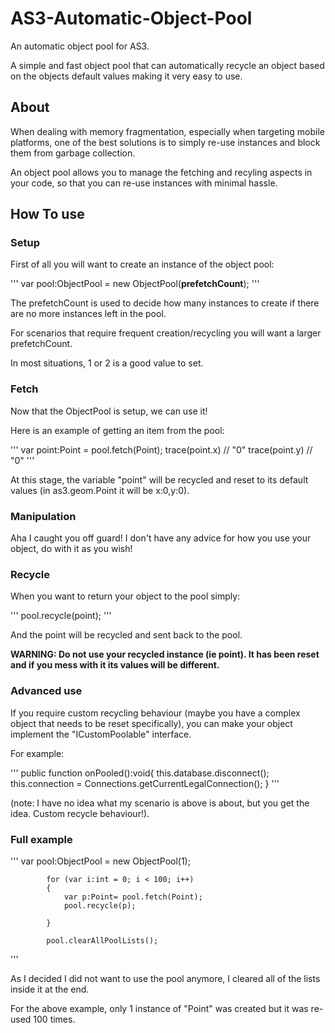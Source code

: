 # AS3-Automatic-Object-Pool

An automatic object pool for AS3.

A simple and fast object pool that can automatically recycle an object based on the objects default values
making it very easy to use.

## About

When dealing with memory fragmentation, especially when targeting mobile platforms, one of the best solutions
is to simply re-use instances and block them from garbage collection.

An object pool allows you to manage the fetching and recyling aspects in your code, so that you can re-use
instances with minimal hassle.

## How To use

### Setup

First of all you will want to create an instance of the object pool:

'''
var pool:ObjectPool = new ObjectPool(**prefetchCount**);
'''

The prefetchCount is used to decide how many instances to create if there are no more
instances left in the pool.

For scenarios that require frequent creation/recycling you will want a larger prefetchCount.

In most situations, 1 or 2 is a good value to set.

### Fetch

Now that the ObjectPool is setup, we can use it!

Here is an example of getting an item from the pool:

'''
var point:Point = pool.fetch(Point);
trace(point.x) // "0"
trace(point.y) // "0"
'''

At this stage, the variable "point" will be recycled and reset to its default values (in as3.geom.Point
it will be x:0,y:0).

### Manipulation

Aha I caught you off guard! I don't have any advice for how you use your object, do with it as you wish!

### Recycle

When you want to return your object to the pool simply:

'''
pool.recycle(point);
'''

And the point will be recycled and sent back to the pool.

**WARNING: Do not use your recycled instance (ie point). It has been reset and if you mess with it
its values will be different.**

### Advanced use

If you require custom recycling behaviour (maybe you have a complex object that needs to be reset specifically),
you can make your object implement the "ICustomPoolable" interface.

For example:

'''
public function onPooled():void{
this.database.disconnect();
this.connection = Connections.getCurrentLegalConnection();
}
'''

(note: I have no idea what my scenario is above is about, but you get the idea. Custom recycle behaviour!).

### Full example

'''
			var pool:ObjectPool = new ObjectPool(1);
			
			for (var i:int = 0; i < 100; i++)
			{
				var p:Point= pool.fetch(Point);
				pool.recycle(p);
				
			}
			
			pool.clearAllPoolLists();
'''

As I decided I did not want to use the pool anymore, I cleared all of the lists inside it
at the end.

For the above example, only 1 instance of "Point" was created but it was re-used 100 times.

